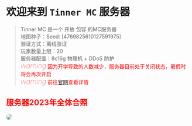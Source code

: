 # 欢迎来到 `Tinner MC` 服务器

> Tinner MC 是一个 开放 包容 的MC服务器<br/>
> 地图种子：Seed: [4769825610127591975]<br/>
> 验证方式：离线验证<br/>
> 玩家数量上限：20<br/>
> 服务器配置：8c16g 物理机 + DDoS 防护<br/>
> <font color="red"><i class="mdui-icon material-icons" style="font-size:19px;font-weight:100;">warning</i> 因为开学导致的人数减少，服务器目前处于关闭状态，暑假时将会再次开启<br/><i class="mdui-icon material-icons" style="font-size:19px;font-weight:100;">warning</i> 前往[官网](https://tinnermc.fun/?p=14)查看详情<font/>

## 服务器2023年全体合照
<img src="./img/wwwwwww.png" style="border-radius:10px;"><img/>
